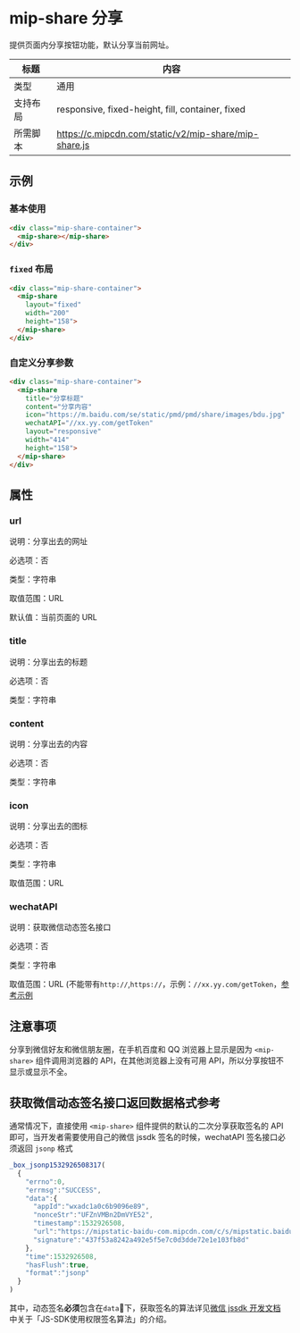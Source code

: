 # mip-share 分享

提供页面内分享按钮功能，默认分享当前网址。

标题|内容
----|----
类型|通用
支持布局|responsive, fixed-height, fill, container, fixed
所需脚本|https://c.mipcdn.com/static/v2/mip-share/mip-share.js

## 示例

### 基本使用

```html
<div class="mip-share-container">
  <mip-share></mip-share>
</div>
```

### `fixed` 布局

```html
<div class="mip-share-container">
  <mip-share
    layout="fixed"
    width="200"
    height="158">
  </mip-share>
</div>
```

### 自定义分享参数

```html
<div class="mip-share-container">
  <mip-share
    title="分享标题"
    content="分享内容"
    icon="https://m.baidu.com/se/static/pmd/pmd/share/images/bdu.jpg"
    wechatAPI="//xx.yy.com/getToken"
    layout="responsive"
    width="414"
    height="158">
  </mip-share>
</div>
```

## 属性

### url

说明：分享出去的网址

必选项：否

类型：字符串

取值范围：URL

默认值：当前页面的 URL

### title

说明：分享出去的标题

必选项：否

类型：字符串

### content

说明：分享出去的内容

必选项：否

类型：字符串

### icon

说明：分享出去的图标

必选项：否

类型：字符串

取值范围：URL

### wechatAPI

说明：获取微信动态签名接口

必选项：否

类型：字符串

取值范围：URL (不能带有`http://`,`https://`，示例：`//xx.yy.com/getToken`，[参考示例](http://po.baidu.com/api/wechat/token.jsonp?app_id=wxadc1a0c6b9096e89&url=https://m.baidu.com&callback=_box_jsonp1532926508317)

## 注意事项

分享到微信好友和微信朋友圈，在手机百度和 QQ 浏览器上显示是因为 `<mip-share>` 组件调用浏览器的 API，在其他浏览器上没有可用 API，所以分享按钮不显示或显示不全。

## 获取微信动态签名接口返回数据格式参考

通常情况下，直接使用 `<mip-share>` 组件提供的默认的二次分享获取签名的 API 即可，当开发者需要使用自己的微信 jssdk 签名的时候，wechatAPI 签名接口必须返回 `jsonp` 格式

```js
_box_jsonp1532926508317(
  {
    "errno":0,
    "errmsg":"SUCCESS",
    "data":{
      "appId":"wxadc1a0c6b9096e89",
      "nonceStr":"UFZnVMBn2DmVYE52",
      "timestamp":1532926508,
      "url":"https://mipstatic-baidu-com.mipcdn.com/c/s/mipstatic.baidu.com/static/mip-static/mip-story/story-cherry/cherry.html",
      "signature":"437f53a8242a492e5f5e7c0d3dde72e1e103fb8d"
    },
    "time":1532926508,
    "hasFlush":true,
    "format":"jsonp"
  }
)
```

其中，动态签名**必须**包含在`data`下，获取签名的算法详见[微信 jssdk 开发文档](https://mp.weixin.qq.com/wiki?t=resource/res_main&id=mp1421141115) 中关于「JS-SDK使用权限签名算法」的介绍。

